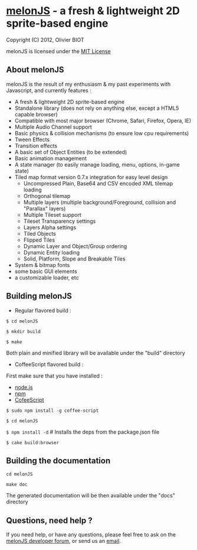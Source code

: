 [melonJS](http://melonjs.org/) - a fresh & lightweight 2D sprite-based engine
=============================================================================

Copyright (C) 2012, Olivier BIOT

melonJS is licensed under the [MIT License](http://www.opensource.org/licenses/mit-license.php)


About melonJS
-------------------------------------------------------------------------------

melonJS is the result of my enthusiasm & my past experiments with Javascript, 
and currently features :

- A fresh & lightweight 2D sprite-based engine
- Standalone library (does not rely on anything else, except a HTML5 capable browser)
- Compatible with most major browser (Chrome, Safari, Firefox, Opera, IE)
- Multiple Audio Channel support
- Basic physics & collision mechanisms (to ensure low cpu requirements)
- Tween Effects
- Transition effects
- A basic set of Object Entities (to be extended)
- Basic animation management
- A state manager (to easily manage loading, menu, options, in-game state)
- Tiled map format version 0.7.x integration for easy level design
	- Uncompressed Plain, Base64 and CSV encoded XML tilemap loading
	- Orthogonal tilemap
	- Multiple layers (multiple background/Foreground, collision and "Parallax" layers)
	- Multiple Tileset support
	- Tileset Transparency settings
	- Layers Alpha settings
	- Tiled Objects
	- Flipped Tiles
	- Dynamic Layer and Object/Group ordering
	- Dynamic Entity loading 
	- Solid, Platform, Slope and Breakable Tiles
- System & bitmap fonts
- some basic GUI elements
- a customizable loader, etc

Building melonJS
-------------------------------------------------------------------------------
* Regular flavored build :

`$ cd melonJS`

`$ mkdir build`

`$ make`

Both plain and minified library will be available under the "build" directory

* CoffeeScript flavored build :

First make sure that you have installed :

- [node.js](http://nodejs.org/)
- [npm](http://npmjs.org/)
- [CofeeScript](http://jashkenas.github.com/coffee-script/)

`$ sudo npm install -g coffee-script`

`$ cd melonJS`

`$ npm install -d`      # Installs the deps from the package.json file

`$ cake build:browser`

Building the documentation
-------------------------------------------------------------------------------

`cd melonJS`

`make doc`

The generated documentation will be then available under the "docs" directory

Questions, need help ?
-------------------------------------------------------------------------------
If you need help, or have any questions, please feel free to ask on the
[melonJS developer forum](http://groups.google.com/group/melonjs), or send us an [email](mailto:contact@melonjs.org).
